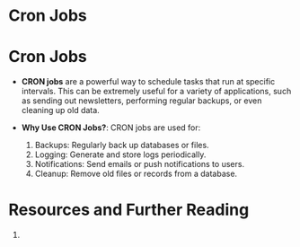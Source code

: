# Cron Jobs

# Cron Jobs

- **CRON jobs** are a powerful way to schedule tasks that run at specific intervals. This can be extremely useful for a variety of applications, such as sending out newsletters, performing regular backups, or even cleaning up old data.

- **Why Use CRON Jobs?**: CRON jobs are used for:
  1. Backups: Regularly back up databases or files.
  2. Logging: Generate and store logs periodically.
  3. Notifications: Send emails or push notifications to users.
  4. Cleanup: Remove old files or records from a database.

# Resources and Further Reading
1. 